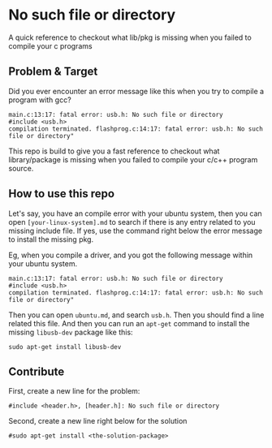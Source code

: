 # No such file or directory

A quick reference to checkout what lib/pkg is missing when you failed to compile your c programs

## Problem & Target

Did you ever encounter an error message like this when you try to compile a program with gcc? 

    main.c:13:17: fatal error: usb.h: No such file or directory  
    #include <usb.h>
    compilation terminated. flashprog.c:14:17: fatal error: usb.h: No such file or directory"

This repo is build to give you a fast reference to checkout what library/package is missing when you failed to compile your c/c++ program source.

## How to use this repo

Let's say, you have an compile error with your ubuntu system, then you can open `[your-linux-system].md` to search if there is any entry related to you missing include file. If yes, use the command right below the error message to install the missing pkg.

Eg, when you compile a driver, and you got the following message within your ubuntu system.

    main.c:13:17: fatal error: usb.h: No such file or directory  
    #include <usb.h>
    compilation terminated. flashprog.c:14:17: fatal error: usb.h: No such file or directory"

Then you can open `ubuntu.md`, and search `usb.h`. Then you should find a line related this file. And then you can run an `apt-get` command to install the missing `libusb-dev` package like this:

    sudo apt-get install libusb-dev

## Contribute

First, create a new line for the problem:

    #include <header.h>, [header.h]: No such file or directory
    
Second, create a new line right below for the solution

    #sudo apt-get install <the-solution-package>

